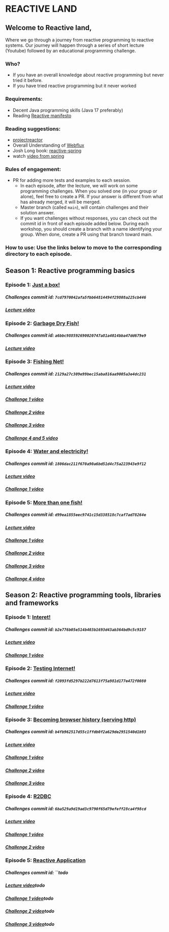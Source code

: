 # REACTIVE LAND

## Welcome to Reactive land,
Where we go through a journey from reactive programming to reactive systems.
Our journey will happen through a series of short lecture (Youtube) followed by an educational programming challenge.

### Who?
 - If you have an overall knowledge about reactive programming but never tried it before.
 - If you have tried reactive programming but it never worked

### Requirements:
 - Decent Java programming skills (Java 17 preferably)
 - Reading [Reactive manifesto](https://www.reactivemanifesto.org)
 
### Reading suggestions:
 - [projectreactor](https://projectreactor.io/) 
 - Overall Understanding of [Webflux](https://docs.spring.io/spring-framework/docs/current/reference/html/web-reactive.html)
 - Josh Long book: [reactive-spring](https://leanpub.com/reactive-spring)
 - watch [video from spring](https://youtu.be/IZ2SoXUiS7M)
### Rules of engagement:
 - PR for adding more tests and examples to each session.
   - In each episode, after the lecture, we will work on some programming challenges.
   When you solved one (in your group or alone), feel free to create a PR.
   If your answer is different from what has already merged, it will be merged.
   - Master branch (called `main`), will contain challenges and their solution answer.
   - If you want challenges without responses, you can check out the commit id in front of each episode added below.
   During each workshop, you should create a branch with a name identifying your group.
   When done, create a PR using that branch toward main.
   

### How to use: Use the links below to move to the corresponding directory to each episode.

## Season 1: Reactive programming basics
### Episode 1: [Just a box!](reactiveland-basics/src/test/java/reactiveland/season1/episode1)
##### Challenges commit id: `7cd7970042afa5fbb64814494f29808a225cb446`
##### [Lecture video](https://youtu.be/vo9MmVlVyQM) 

### Episode 2: [Garbage Dry Fish!](reactiveland-basics/src/test/java/reactiveland/season1/episode2)
##### Challenges commit id: `a6bbc988592690020747a81a4014bba47dd679e9`
##### [Lecture video](https://youtu.be/qzBCElYrkdo)

### Episode 3: [Fishing Net!](reactiveland-basics/src/test/java/reactiveland/season1/episode3)
##### Challenges commit id: `2129a27c309e99bec15aba816aa9005a3e4dc231`
##### [Lecture video](https://www.youtube.com/watch?v=PEESaoM0zdg&ab_channel=Reactiveland)
##### [Challenge 1 video](https://youtu.be/Zpk1IhGhQ2s)
##### [Challenge 2 video](https://youtu.be/H3ESz6q3rZI)
##### [Challenge 3 video](https://youtu.be/71C1NmRWhik)
##### [Challenge 4 and 5 video](https://youtu.be/w4jKuqexnTo)

### Episode 4: [Water and electricity!](reactiveland-basics/src/test/java/reactiveland/season1/episode4)
##### Challenges commit id: `1806dac211f670a90a6bd51d4c75a223943e9f12`
##### [Lecture video](https://youtu.be/BbNs4VglFeo)
##### [Challenge 1 video](https://youtu.be/MDKLk_TjS1Y)

### Episode 5: [More than one fish!](reactiveland-basics/src/test/java/reactiveland/season1/episode5)
##### Challenges commit id: `d99ea1855eec9741c15d338518c7caf7ad78264e`
##### [Lecture video](https://youtu.be/40IaNx6tFcg)
##### [Challenge 1 video](https://youtu.be/CpLatvBC6uU)  
##### [Challenge 2 video](https://youtu.be/NYxLBVTk19o)
##### [Challenge 3 video](https://youtu.be/P3CTL2zUb8k)
##### [Challenge 4 video](https://youtu.be/5na_vx4hab4)


## Season 2: Reactive programming tools, libraries and frameworks
### Episode 1: [Interet!](reactiveland-basics/src/test/java/reactiveland/season2/episode1)
##### Challenges commit id: `b2e776b05e514b403b1693d43ab364bd9c5c9187`
##### [Lecture video](https://youtu.be/31MOhZMZQLM)
##### [Challenge 1 video](https://youtu.be/2HZiAO2_rOo)

### Episode 2: [Testing Internet!](reactiveland-basics/src/test/java/reactiveland/season2/episode2)
##### Challenges commit id: `f2093fd5297b222d7613f75a981d177e472f0080`
##### [Lecture video](https://youtu.be/vs1FObvbvRs)
##### [Challenge 1 video](https://youtu.be/hCcL3wb2sD0)

### Episode 3: [Becoming browser history (serving http)](reactiveland-basics/src/test/java/reactiveland/season2/episode3)
##### Challenges commit id: `b4fb962517d55c1ffdb0f2a629de2951540d1b93`
##### [Lecture video](https://youtu.be/btc6HZt_Ies)
##### [Challenge 1 video](https://youtu.be/lDO72RHkrE8)
##### [Challenge 2 video](https://youtu.be/WzyR477Ntck)
##### [Challenge 3 video](https://youtu.be/bRYB_TBAkvk)

### Episode 4: [R2DBC](reactiveland-basics/src/test/java/reactiveland/season2/episode4)
##### Challenges commit id: `6ba529a9d19ad3c9790f65d79efeff28ca4f98cd`
##### [Lecture video](https://youtu.be/cUqjEzZRO2o)
##### [Challenge 1 video](https://youtu.be/5osIQsdjS0E)
##### [Challenge 2 video](https://youtu.be/FpAeEJIDW-g)

### Episode 5: [Reactive Application](reactiveland-basics/src/test/java/reactiveland/season2/episode5)
##### Challenges commit id: ``todo
##### [Lecture video]()todo
##### [Challenge 1 video]()todo
##### [Challenge 2 video]()todo
##### [Challenge 3 video]()todo

